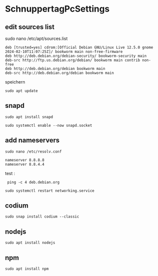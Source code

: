 # SchnuppertagPcSettings

## edit sources list
sudo nano /etc/apt/sources.list
```
deb [trusted=yes] cdrom:[Official Debian GNU/Linux Live 12.5.0 gnome 2024-02-10T11:07:25Z]/ bookworm main non-free-firmware
deb http://deb.debian.org/debian-security/ bookworm-security main
deb-src http://ftp.us.debian.org/debian/ bookworm main contrib non-free
deb http://deb.debian.org/debian bookworm main 
deb-src http://deb.debian.org/debian bookworm main
```
speichern
```
sudo apt update
```
## snapd
```
sudo apt install snapd

sudo systemctl enable --now snapd.socket
```
## add nameservers
```
sudo nano /etc/resolv.conf
```
```
nameserver 8.8.8.8
nameserver 8.8.4.4
```
test :
```
 ping -c 4 deb.debian.org
```
```
sudo systemctl restart networking.service
```
## codium
```
sudo snap install codium --classic
```

## nodejs
```
sudo apt install nodejs
```
## npm
```
sudo apt install npm
```
